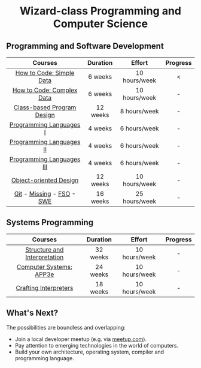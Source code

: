 <div align="center" style="text-align: center">
<h1>Wizard-class Programming and Computer Science</h1>
</div>

## Programming and Software Development
Courses | Duration | Effort | Progress
:--: | :--: | :--: | :--:
[How to Code: Simple Data](https://www.edx.org/learn/coding/university-of-british-columbia-how-to-code-simple-data)  | 6 weeks | 10 hours/week | <
[How to Code: Complex Data](https://www.edx.org/learn/coding/university-of-british-columbia-how-to-code-complex-data) | 6 weeks | 10 hours/week | -
[Class-based Program Design](https://course.ccs.neu.edu/cs2510sp22/index.html) | 12 weeks | 8 hours/week | -
[Programming Languages I](https://www.coursera.org/learn/programming-languages) | 4 weeks | 6 hours/week | -
[Programming Languages II](https://www.coursera.org/learn/programming-languages-part-b) | 4 weeks | 6 hours/week | -
[Programming Languages III](https://www.coursera.org/learn/programming-languages-part-c) | 4 weeks | 6 hours/week | -
[Object-oriented Design](https://course.ccs.neu.edu/cs3500f19/) | 12 weeks | 10 hours/week | -
[Git](https://learngitbranching.js.org/) - [Missing](https://missing.csail.mit.edu/) - [FSO](https://fullstackopen.com/en/) - [SWE](https://www.edx.org/learn/software-engineering/university-of-british-columbia-software-engineering-introduction)  | 16 weeks | 25 hours/week | -

## Systems Programming
Courses | Duration | Effort | Progress
:--: | :--: | :--:   | :--:
[Structure and Interpretation](https://mitp-content-server.mit.edu/books/content/sectbyfn/books_pres_0/6515/sicp.zip/index.html)  | 32 weeks | 10 hours/week | -
[Computer Systems: APP3e](https://csapp.cs.cmu.edu/)  | 24 weeks | 10 hours/week | -
[Crafting Interpreters](https://craftinginterpreters.com/)  | 18 weeks | 10 hours/week | -

## What's Next?
The possibilities are boundless and overlapping:
- Join a local developer meetup (e.g. via [meetup.com](https://www.meetup.com/)).
- Pay attention to emerging technologies in the world of computers.
- Build your own architecture, operating system, compiler and programming language.
